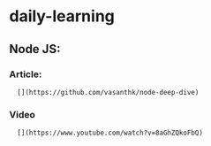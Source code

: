 # daily-learning


## Node JS: 
   ### Article: 
      [](https://github.com/vasanthk/node-deep-dive)
   
   ### Video 
      [](https://www.youtube.com/watch?v=8aGhZQkoFbQ) 
   
